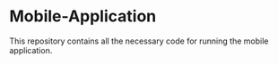 # Mobile-Application

This repository contains all the necessary code for running the mobile application. 
